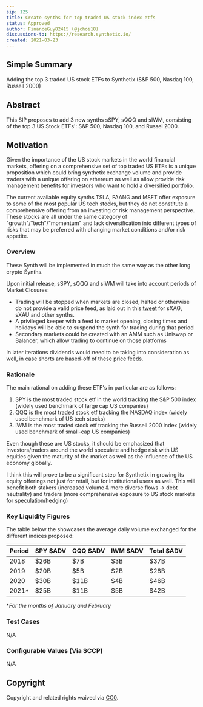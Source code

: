 ```yaml
---
sip: 125
title: Create synths for top traded US stock index etfs
status: Approved
author: FinanceGuy82415 (@jchoi18)
discussions-to: https://research.synthetix.io/
created: 2021-03-23
---
```


## Simple Summary
<!--"If you can't explain it simply, you don't understand it well enough." Simply describe the outcome the proposed changes intends to achieve. This should be non-technical and accessible to a casual community member.-->
Adding the top 3 traded US stock ETFs to Synthetix (S&P 500, Nasdaq 100, Russell 2000) 

## Abstract
<!--A short (~200 word) description of the proposed change, the abstract should clearly describe the proposed change. This is what *will* be done if the SIP is implemented, not *why* it should be done or *how* it will be done. If the SIP proposes deploying a new contract, write, "we propose to deploy a new contract that will do x".-->
This SIP proposes to add 3 new synths sSPY, sQQQ and sIWM, consisting of the top 3 US Stock ETFs': S&P 500, Nasdaq 100, and Russel 2000.

## Motivation
<!--This is the problem statement. This is the *why* of the SIP. It should clearly explain *why* the current state of the protocol is inadequate.  It is critical that you explain *why* the change is needed, if the SIP proposes changing how something is calculated, you must address *why* the current calculation is innaccurate or wrong. This is not the place to describe how the SIP will address the issue!-->
Given the importance of the US stock markets in the world financial markets, offering on a comprehensive set of top traded US ETFs is a unique proposition which could bring synthetix exchange volume and provide traders with a unique offering on ethereum as well as allow provide risk management benefits for investors who want to hold a diversified portfolio. 

The current available equity synths TSLA, FAANG and MSFT offer exposure to some of the most popular US tech stocks, but they do not constitute a comprehensive offering from an investing or risk management perspective. These stocks are all under the same category of "growth"/"tech"/"momentum" and lack diversification into different types of risks that may be preferred with changing market conditions and/or risk appetite.


### Overview

<!--This is a high level overview of *how* the SIP will solve the problem. The overview should clearly describe how the new feature will be implemented.-->

These Synth will be implemented in much the same way as the other long crypto Synths.

Upon initial release, sSPY, sQQQ and sIWM will take into account periods of Market Closures:
- Trading will be stopped when markets are closed, halted or otherwise do not provide a valid price feed, as laid out in this [tweet](https://twitter.com/kaiynne/status/1356041428007149568) for sXAG, sXAU and other synths.
- A privileged keeper with a feed to market opening, closing times and holidays will be able to suspend the synth for trading during that period
- Secondary markets could be created with an AMM such as Uniswap or Balancer, which allow trading to continue on those platforms

In later iterations dividends would need to be taking into consideration as well, in case shorts are based-off of these price feeds.


### Rationale
<!--This is where you explain the reasoning behind how you propose to solve the problem. Why did you propose to implement the change in this way, what were the considerations and trade-offs. The rationale fleshes out what motivated the design and why particular design decisions were made. It should describe alternate designs that were considered and related work. The rationale may also provide evidence of consensus within the community, and should discuss important objections or concerns raised during discussion.-->
The main rational on adding these ETF's in particular are as follows:
1. SPY is the most traded stock etf in the world tracking the S&P 500 index (widely used benchmark of large cap US companies)
2. QQQ is the most traded stock etf tracking the NASDAQ index (widely used benchmark of US tech stocks)
3. IWM is the most traded stock etf tracking the Russell 2000 index (widely used benchmark of small-cap US companies)

Even though these are US stocks, it should be emphasized that investors/traders around the world speculate and hedge risk with US equities given the maturity of the market as well as the influence of the US economy globally.

I think this will prove to be a significant step for Synthetix in growing its equity offerings not just for retail, but for institutional users as well.
This will benefit both stakers (increased volume & more diverse flows -> debt neutrality) and traders (more comprehensive exposure to US stock markets for speculation/hedging)

### Key Liquidity Figures

The table below the showcases the average daily volume exchanged for the different indices proposed:

| Period         | SPY $ADV         | QQQ $ADV         | IWM $ADV        | Total $ADV       |
|----------------|------------------|------------------|-----------------|------------------|
| 2018           | $26B  | $7B   | $3B  | $37B  |
| 2019           | $20B  | $5B   | $2B  | $28B  |
| 2020           | $30B  | $11B  | $4B  | $46B  |
| 2021*           | $25B  | $11B  | $5B  | $42B  |

**For the months of January and February*


### Test Cases
<!--Test cases for an implementation are mandatory for SIPs but can be included with the implementation..-->
N/A

### Configurable Values (Via SCCP)
<!--Please list all values configurable via SCCP under this implementation.-->
N/A

## Copyright
Copyright and related rights waived via [CC0](https://creativecommons.org/publicdomain/zero/1.0/).
